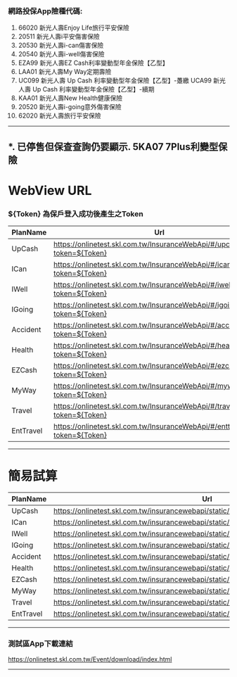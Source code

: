### 網路投保App險種代碼:
   1. 66020 新光人壽Enjoy Life旅行平安保險 
   2. 20511 新光人壽i平安傷害保險
   3. 20530 新光人壽i-can傷害保險
   4. 20540 新光人壽i-well傷害保險
   5. EZA99 新光人壽EZ Cash利率變動型年金保險【乙型】
   6. LAA01 新光人壽My Way定期壽險
   7. UC099 新光人壽 Up Cash 利率變動型年金保險【乙型】-躉繳
      UCA99 新光人壽 Up Cash 利率變動型年金保險【乙型】-續期
   8. KAA01 新光人壽New Health健康保險
   9. 20520 新光人壽i-going意外傷害保險
   10. 62020 新光人壽旅行平安保險
---
   *. 已停售但保查查詢仍要顯示. 5KA07 7Plus利變型保險
---

# WebView URL
### ${Token} 為保戶登入成功後產生之Token
PlanName | Url
---- | ---
UpCash | https://onlinetest.skl.com.tw/InsuranceWebApi/#/upcash-1?token=${Token}
ICan |  https://onlinetest.skl.com.tw/InsuranceWebApi/#/icanelecform?token=${Token}
IWell | https://onlinetest.skl.com.tw/InsuranceWebApi/#/iwellelecform?token=${Token}
IGoing | https://onlinetest.skl.com.tw/InsuranceWebApi/#/igoing-1?token=${Token}
Accident |  https://onlinetest.skl.com.tw/InsuranceWebApi/#/accident-1?token=${Token}
Health |  https://onlinetest.skl.com.tw/InsuranceWebApi/#/health-1?token=${Token}
EZCash | https://onlinetest.skl.com.tw/InsuranceWebApi/#/ezcash-1?token=${Token}
MyWay |  https://onlinetest.skl.com.tw/InsuranceWebApi/#/myway-1?token=${Token}
Travel |  https://onlinetest.skl.com.tw/InsuranceWebApi/#/travel-1?token=${Token}
EntTravel | https://onlinetest.skl.com.tw/InsuranceWebApi/#/enttravel-1?token=${Token}

---

# 簡易試算
PlanName | Url
---- | ---
UpCash | https://onlinetest.skl.com.tw/insurancewebapi/static/Estimate/upcash/SimpleEstimate.html
ICan |  https://onlinetest.skl.com.tw/insurancewebapi/static/Estimate/ican/SimpleEstimate.html
IWell | https://onlinetest.skl.com.tw/insurancewebapi/static/Estimate/iwell/SimpleEstimate.html
IGoing | https://onlinetest.skl.com.tw/insurancewebapi/static/Estimate/igoing/SimpleEstimate.html
Accident |  https://onlinetest.skl.com.tw/insurancewebapi/static/Estimate/accident/SimpleEstimate.html
Health |  https://onlinetest.skl.com.tw/insurancewebapi/static/Estimate/health/SimpleEstimate.html
EZCash | https://onlinetest.skl.com.tw/insurancewebapi/static/Estimate/ezcash/SimpleEstimate.html
MyWay |  https://onlinetest.skl.com.tw/insurancewebapi/static/Estimate/myway/SimpleEstimate.html
Travel |  https://onlinetest.skl.com.tw/insurancewebapi/static/Estimate/travel/SimpleEstimate.html
EntTravel | https://onlinetest.skl.com.tw/insurancewebapi/static/Estimate/EntTravel/SimpleEstimate.html

---

### 測試區App下載連結
<https://onlinetest.skl.com.tw/Event/download/index.html>

---
